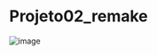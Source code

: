 # Projeto02_remake

![image](https://user-images.githubusercontent.com/110058876/208311115-5a976626-8aa8-416b-9766-f7e7e8babb2b.png)
